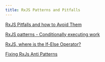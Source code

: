 ```yaml
---
title: RxJS Patterns and Pitfalls
---
```


[RxJS Pitfalls and how to Avoid Them](https://medium.com/razroo/rxjs-pitfalls-and-how-to-avoid-them-870e54bea467)

[RxJS patterns - Conditionally executing work](https://blog.strongbrew.io/rxjs-patterns-conditionally-executing-work/)

[RxJS, where is the If-Else Operator?](https://rangle.io/blog/rxjs-where-is-the-if-else-operator/)

[Fixing RxJs Anti Patterns](https://www.syntaxsuccess.com/viewarticle/fixing-rxjs-anti-patterns)
